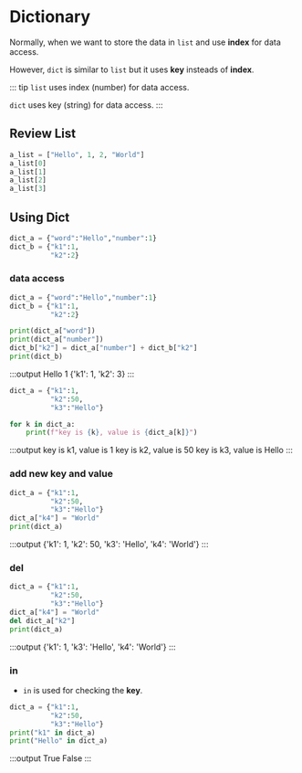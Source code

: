 # Dictionary
Normally, when we want to store the data in ```list``` and use **index** for data access.

However, ```dict``` is similar to ```list``` but it uses **key** insteads of **index**.

::: tip
```list``` uses index (number) for data access.

```dict``` uses key (string) for data access.
:::

## Review List

```python
a_list = ["Hello", 1, 2, "World"]
a_list[0]
a_list[1]
a_list[2]
a_list[3]
```

## Using Dict
```py
dict_a = {"word":"Hello","number":1}
dict_b = {"k1":1,
          "k2":2}
```

### data access
```py
dict_a = {"word":"Hello","number":1}
dict_b = {"k1":1,
          "k2":2}

print(dict_a["word"])
print(dict_a["number"])
dict_b["k2"] = dict_a["number"] + dict_b["k2"]
print(dict_b)
```
:::output
Hello
1
{'k1': 1, 'k2': 3}
:::

```py
dict_a = {"k1":1,
          "k2":50,
          "k3":"Hello"}

for k in dict_a:
    print(f"key is {k}, value is {dict_a[k]}")
```
:::output
key is k1, value is 1
key is k2, value is 50
key is k3, value is Hello
:::

### add new key and value
```py
dict_a = {"k1":1,
          "k2":50,
          "k3":"Hello"}
dict_a["k4"] = "World"
print(dict_a)
```
:::output
{'k1': 1, 'k2': 50, 'k3': 'Hello', 'k4': 'World'}
:::

### del
```py
dict_a = {"k1":1,
          "k2":50,
          "k3":"Hello"}
dict_a["k4"] = "World"
del dict_a["k2"] 
print(dict_a)
```
:::output
{'k1': 1, 'k3': 'Hello', 'k4': 'World'}
:::

### in
- ```in``` is used for checking the **key**.
```py
dict_a = {"k1":1,
          "k2":50,
          "k3":"Hello"}
print("k1" in dict_a)
print("Hello" in dict_a)
```

:::output
True
False
:::